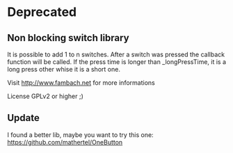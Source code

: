 # Deprecated
## Non blocking switch library
It is possible to add 1 to n switches.
After a switch was pressed the callback function will be called.
If the press time is longer than _longPressTime, it is a long press other whise it is a short one.

Visit http://www.fambach.net for more informations

License GPLv2 or higher ;)

## Update
I found a better lib, maybe you want to try this one:
https://github.com/mathertel/OneButton
